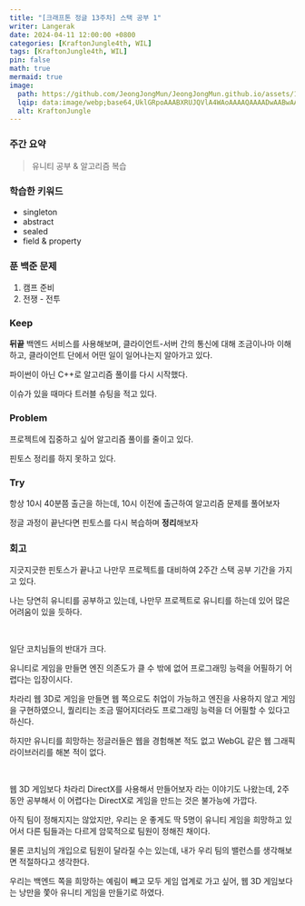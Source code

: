 ```yaml
---
title: "[크래프톤 정글 13주차] 스택 공부 1"
writer: Langerak
date: 2024-04-11 12:00:00 +0800
categories: [KraftonJungle4th, WIL]
tags: [KraftonJungle4th, WIL]
pin: false
math: true
mermaid: true
image:
  path: https://github.com/JeongJongMun/JeongJongMun.github.io/assets/101979073/606fb575-ffce-4656-b694-4e14f54f2654
  lqip: data:image/webp;base64,UklGRpoAAABXRUJQVlA4WAoAAAAQAAAADwAABwAAQUxQSDIAAAARL0AmbZurmr57yyIiqE8oiG0bejIYEQTgqiDA9vqnsUSI6H+oAERp2HZ65qP/VIAWAFZQOCBCAAAA8AEAnQEqEAAIAAVAfCWkAALp8sF8rgRgAP7o9FDvMCkMde9PK7euH5M1m6VWoDXf2FkP3BqV0ZYbO6NA/VFIAAAA
  alt: KraftonJungle
---
```

### 주간 요약

> 유니티 공부 & 알고리즘 복습

### 학습한 키워드

- singleton
- abstract
- sealed
- field & property

### 푼 백준 문제

1. 캠프 준비
2. 전쟁 - 전투

### Keep

**뒤끝** 백엔드 서비스를 사용해보며, 클라이언트-서버 간의 통신에 대해 조금이나마 이해하고, 클라이언트 단에서 어떤 일이 일어나는지 알아가고 있다.

파이썬이 아닌 C++로 알고리즘 풀이를 다시 시작했다.

이슈가 있을 때마다 트러블 슈팅을 적고 있다.

### Problem

프로젝트에 집중하고 싶어 알고리즘 풀이를 줄이고 있다.

핀토스 정리를 하지 못하고 있다.

### Try

항상 10시 40분쯤 출근을 하는데, 10시 이전에 출근하여 알고리즘 문제를 풀어보자

정글 과정이 끝난다면 핀토스를 다시 복습하며 **정리**해보자

### 회고

지긋지긋한 핀토스가 끝나고 나만무 프로젝트를 대비하여 2주간 스택 공부 기간을 가지고 있다.

나는 당연히 유니티를 공부하고 있는데, 나만무 프로젝트로 유니티를 하는데 있어 많은 어려움이 있을 듯하다.

<br/>

일단 코치님들의 반대가 크다. 

유니티로 게임을 만들면 엔진 의존도가 클 수 밖에 없어 프로그래밍 능력을 어필하기 어렵다는 입장이시다.

차라리 웹 3D로 게임을 만들면 웹 쪽으로도 취업이 가능하고 엔진을 사용하지 않고 게임을 구현하였으니, 퀄리티는 조금 떨어지더라도 프로그래밍 능력을 더 어필할 수 있다고 하신다.

하지만 유니티를 희망하는 정글러들은 웹을 경험해본 적도 없고 WebGL 같은 웹 그래픽 라이브러리를 해본 적이 없다.

<br/>

웹 3D 게임보다 차라리 DirectX를 사용해서 만들어보자 라는 이야기도 나왔는데, 2주동안 공부해서 이 어렵다는 DirectX로 게임을 만드는 것은 불가능에 가깝다.

아직 팀이 정해지지는 않았지만, 우리는 운 좋게도 딱 5명이 유니티 게임을 희망하고 있어서 다른 팀들과는 다르게 암묵적으로 팀원이 정해진 채이다.

물론 코치님의 개입으로 팀원이 달라질 수는 있는데, 내가 우리 팀의 밸런스를 생각해보면 적절하다고 생각한다.

우리는 백엔드 쪽을 희망하는 예림이 빼고 모두 게임 업계로 가고 싶어, 웹 3D 게임보다는 낭만을 쫓아 유니티 게임을 만들기로 하였다.